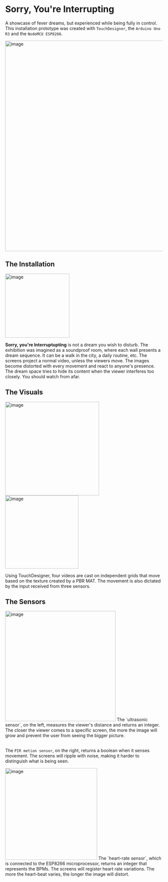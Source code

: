 # Sorry, You're Interrupting

A showcase of fever dreams, but experienced while being fully in control. This installation prototype was created with `TouchDesigner`, the `Arduino Uno R3` and the `NodeMCU ESP8266`. 

<img width="674" alt="image" src="https://user-images.githubusercontent.com/56971054/165434211-66877b09-e792-4a13-9242-fc19a5281426.png">




## The Installation

<img width="205" alt="image" src="https://user-images.githubusercontent.com/56971054/165434768-fbec6bf0-98b0-46a3-bc9f-eb9d7eebb899.png">

<b>Sorry, you're Interruptupting</b> is not a dream you wish to disturb. The exhibition was imagined as a soundproof room, where each wall presents a dream sequence. It can be a walk in the city, a daily routine, etc. The screens project a normal video, unless the viewers move. The images become distorted with every movement and react to anyone's presence. The dream space tries to hide its content when the viewer interferes too closely. You should watch from afar.

## The Visuals
<img width="300" alt="image" src="https://user-images.githubusercontent.com/56971054/165434975-acb097b0-5fae-4101-886e-e6cfa6cff64d.png"><img width="234" alt="image" src="https://user-images.githubusercontent.com/56971054/165435006-3fed2441-5835-434d-ad10-a060d67b4642.png">

Using TouchDesigner, four videos are cast on independent grids that move based on the texture created by a PBR MAT. The movement is also dictated by the input received from three sensors.


## The Sensors
<img width="353" alt="image" src="https://user-images.githubusercontent.com/56971054/165433103-aa7795ff-77ee-4d38-a183-e75f3f1bfa46.png">
The `ultrasonic sensor`, on the left, measures the viewer's distance and returns an integer. The closer the viewer comes to a specific screen, the more the image will grow and prevent the user from seeing the bigger picture.<br><br>

The `PIR metion sensor`, on the right, returns a boolean when it senses movement. The screens will ripple with noise, making it harder to distinguish what is being seen.

<img width="294" alt="image" src="https://user-images.githubusercontent.com/56971054/165433744-39eb6902-a257-4a4e-9a87-f05900959752.png">
The `heart-rate sensor`, which is connected to the ESP8266 microprocessor, returns an integer that represents the BPMs. The screens will register heart rate variations. The more the heart-beat varies, the longer the image will distort.

